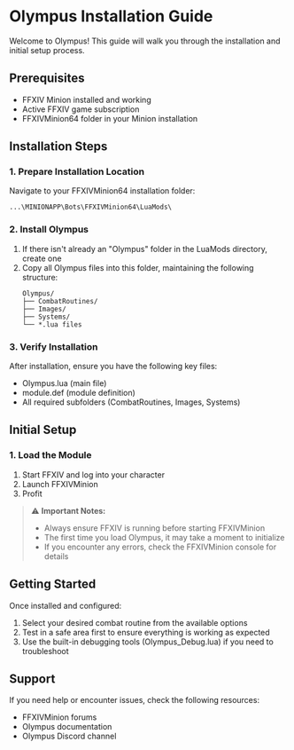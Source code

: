 # Olympus Installation Guide

Welcome to Olympus! This guide will walk you through the installation and initial setup process.

## Prerequisites

- FFXIV Minion installed and working
- Active FFXIV game subscription
- FFXIVMinion64 folder in your Minion installation

## Installation Steps

### 1. Prepare Installation Location
Navigate to your FFXIVMinion64 installation folder:
```
...\MINIONAPP\Bots\FFXIVMinion64\LuaMods\
```

### 2. Install Olympus
1. If there isn't already an "Olympus" folder in the LuaMods directory, create one
2. Copy all Olympus files into this folder, maintaining the following structure:
   ```
   Olympus/
   ├── CombatRoutines/
   ├── Images/
   ├── Systems/
   └── *.lua files
   ```

### 3. Verify Installation
After installation, ensure you have the following key files:
- Olympus.lua (main file)
- module.def (module definition)
- All required subfolders (CombatRoutines, Images, Systems)

## Initial Setup

### 1. Load the Module
1. Start FFXIV and log into your character
2. Launch FFXIVMinion
3. Profit

> ⚠️ **Important Notes:**
> - Always ensure FFXIV is running before starting FFXIVMinion
> - The first time you load Olympus, it may take a moment to initialize
> - If you encounter any errors, check the FFXIVMinion console for details

## Getting Started

Once installed and configured:
1. Select your desired combat routine from the available options
2. Test in a safe area first to ensure everything is working as expected
3. Use the built-in debugging tools (Olympus_Debug.lua) if you need to troubleshoot

## Support

If you need help or encounter issues, check the following resources:
- FFXIVMinion forums
- Olympus documentation
- Olympus Discord channel
